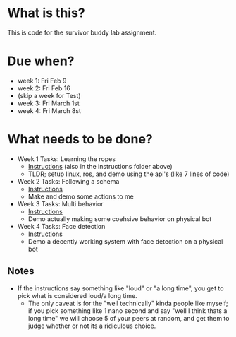 # What is this?

This is code for the survivor buddy lab assignment.

# Due when?

- week 1: Fri Feb 9
- week 2: Fri Feb 16
- (skip a week for Test)
- week 3: Fri March 1st
- week 4: Fri March 8st

# What needs to be done?

- Week 1 Tasks: Learning the ropes
    - [Instructions](https://github.com/jeff-hykin/tamu_csce_635_labs/blob/master/lab1/instructions/week1.md) (also in the instructions folder above)
    - TLDR; setup linux, ros, and demo using the api's (like 7 lines of code)
- Week 2 Tasks: Following a schema
    - [Instructions](https://github.com/jeff-hykin/tamu_csce_635_labs/blob/master/lab1/instructions/week2.md)
    - Make and demo some actions to me
- Week 3 Tasks: Multi behavior
    - [Instructions](https://github.com/jeff-hykin/tamu_csce_635_labs/blob/master/lab1/instructions/week3.md)
    - Demo actually making some coehsive behavior on physical bot
- Week 4 Tasks: Face detection
    - [Instructions](https://github.com/jeff-hykin/tamu_csce_635_labs/blob/master/lab1/instructions/week4.md)
    - Demo a decently working system with face detection on a physical bot

## Notes

- If the instructions say something like "loud" or "a long time", you get to pick what is considered loud/a long time.
    - The only caveat is for the "well technically" kinda people like myself; if you pick something like 1 nano second and say "well I think thats a long time" we will choose 5 of your peers at random, and get them to judge whether or not its a ridiculous choice.

